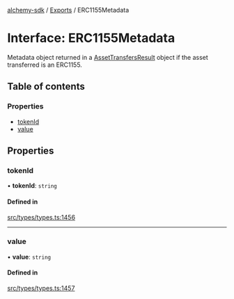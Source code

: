 [alchemy-sdk](../README.md) / [Exports](../modules.md) / ERC1155Metadata

# Interface: ERC1155Metadata

Metadata object returned in a [AssetTransfersResult](AssetTransfersResult.md) object if the asset
transferred is an ERC1155.

## Table of contents

### Properties

- [tokenId](ERC1155Metadata.md#tokenid)
- [value](ERC1155Metadata.md#value)

## Properties

### tokenId

• **tokenId**: `string`

#### Defined in

[src/types/types.ts:1456](https://github.com/alchemyplatform/alchemy-sdk-js/blob/340ad5a/src/types/types.ts#L1456)

___

### value

• **value**: `string`

#### Defined in

[src/types/types.ts:1457](https://github.com/alchemyplatform/alchemy-sdk-js/blob/340ad5a/src/types/types.ts#L1457)
